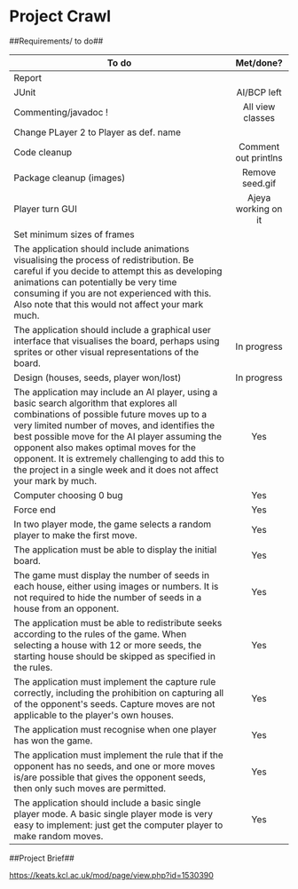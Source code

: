 # Project Crawl #

##Requirements/ to do##

| To do                | Met/done?           |
| -------------------------- |:--------------:| 
| Report | |
| JUnit | AI/BCP left |
| Commenting/javadoc ! | All view classes |
| Change PLayer 2 to Player as def. name | |
| Code cleanup | Comment out printlns | 
| Package cleanup (images) | Remove seed.gif |
| Player turn GUI | Ajeya working on it|
| Set minimum sizes of frames | |
|The application should include animations visualising the process of redistribution. Be careful if you decide to attempt this as developing animations can potentially be very time consuming if you are not experienced with this. Also note that this would not affect your mark much.| |
|The application should include a graphical user interface that visualises the board, perhaps using sprites or other visual representations of the board. | In progress |
| Design (houses, seeds, player won/lost) | In progress |
|The application may include an AI player, using a basic search algorithm that explores all combinations of possible future moves up to a very limited number of moves, and identifies the best possible move for the AI player assuming the opponent also makes optimal moves for the opponent. It is extremely challenging to add this to the project in a single week and it does not affect your mark by much.| Yes |
| Computer choosing 0 bug | Yes  |
| Force end | Yes |
| In two player mode, the game selects a random player to make the first move.  | Yes |
| The application must be able to display the initial board. | Yes |
| The game must display the number of seeds in each house, either using images or numbers. It is not required to hide the number of seeds in a house from an opponent. | Yes |
| The application must be able to redistribute seeks according to the rules of the game. When selecting a house with 12 or more seeds, the starting house should be skipped as specified in the rules. | Yes |
| The application must implement the capture rule correctly, including the prohibition on capturing all of the opponent's seeds. Capture moves are not applicable to the player's own houses. | Yes |
| The application must recognise when one player has won the game. | Yes |
| The application must implement the rule that if the opponent has no seeds, and one or more moves is/are possible that gives the opponent seeds, then only such moves are permitted. |  Yes |
|The application should include a basic single player mode. A basic single player mode is very easy to implement: just get the computer player to make random moves.| Yes |


##Project Brief##

https://keats.kcl.ac.uk/mod/page/view.php?id=1530390
